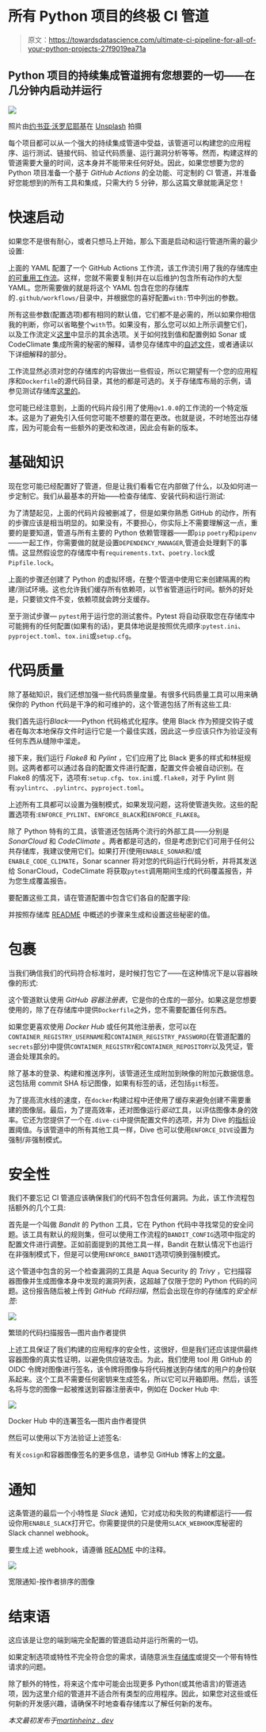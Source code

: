 # 所有 Python 项目的终极 CI 管道

> 原文：<https://towardsdatascience.com/ultimate-ci-pipeline-for-all-of-your-python-projects-27f9019ea71a>

## Python 项目的持续集成管道拥有您想要的一切——在几分钟内启动并运行

![](img/80cf4d4421c7c1593d936319ce82cecc.png)

照片由[约书亚·沃罗尼耶基](https://unsplash.com/@joshua_j_woroniecki?utm_source=unsplash&utm_medium=referral&utm_content=creditCopyText)在 [Unsplash](https://unsplash.com/?utm_source=unsplash&utm_medium=referral&utm_content=creditCopyText) 拍摄

每个项目都可以从一个强大的持续集成管道中受益，该管道可以构建您的应用程序、运行测试、链接代码、验证代码质量、运行漏洞分析等等。然而，构建这样的管道需要大量的时间，这本身并不能带来任何好处。因此，如果您想要为您的 Python 项目准备一个基于 *GitHub Actions* 的全功能、可定制的 CI 管道，并准备好您能想到的所有工具和集成，只需大约 5 分钟，那么这篇文章就能满足您！

# 快速启动

如果您不是很有耐心，或者只想马上开始，那么下面是启动和运行管道所需的最少设置:

上面的 YAML 配置了一个 GitHub Actions 工作流，该工作流引用了我的存储库[中的](https://github.com/MartinHeinz/workflows/blob/v1.0.0/.github/workflows/python-container-ci.yml)[可重用工作流](https://docs.github.com/en/actions/using-workflows/reusing-workflows)。这样，您就不需要复制(并在以后维护)包含所有动作的大型 YAML。您所需要做的就是将这个 YAML 包含在您的存储库的`.github/workflows/`目录中，并根据您的喜好配置`with:`节中列出的参数。

所有这些参数(配置选项)都有相同的默认值，它们都不是必需的，所以如果你相信我的判断，你可以省略整个`with`节。如果没有，那么您可以如上所示调整它们，以及工作流定义[这里](https://github.com/MartinHeinz/workflows/blob/v1.0.0/.github/workflows/python-container-ci.yml)中显示的其余选项。关于如何找到值和配置例如 Sonar 或 CodeClimate 集成所需的秘密的解释，请参见存储库中的[自述文件](https://github.com/MartinHeinz/workflows/blob/v1.0.0/README.md)，或者通读以下详细解释的部分。

工作流显然必须对您的存储库的内容做出一些假设，所以它期望有一个您的应用程序和`Dockerfile`的源代码目录，其他的都是可选的。关于存储库布局的示例，请参见测试存储库[这里的](https://github.com/MartinHeinz/pipeline-tester)。

您可能已经注意到，上面的代码片段引用了使用`@v1.0.0`的工作流的一个特定版本。这是为了避免引入任何您可能不想要的潜在更改。也就是说，不时地签出存储库，因为可能会有一些额外的更改和改进，因此会有新的版本。

# 基础知识

现在您可能已经配置好了管道，但是让我们看看它在内部做了什么，以及如何进一步定制它。我们从最基本的开始——检查存储库、安装代码和运行测试:

为了清楚起见，上面的代码片段被删减了，但是如果你熟悉 GitHub 的动作，所有的步骤应该是相当明显的。如果没有，不要担心，你实际上不需要理解这一点，重要的是要知道，管道与所有主要的 Python 依赖管理器——即`pip` `poetry`和`pipenv`——一起工作，你需要做的就是设置`DEPENDENCY_MANAGER`,管道会处理剩下的事情。这显然假设您的存储库中有`requirements.txt`、`poetry.lock`或`Pipfile.lock`。

上面的步骤还创建了 Python 的虚拟环境，在整个管道中使用它来创建隔离的构建/测试环境。这也允许我们缓存所有依赖项，以节省管道运行时间。额外的好处是，只要锁文件不变，依赖项就会跨分支缓存。

至于测试步骤— `pytest`用于运行您的测试套件。Pytest 将自动获取您在存储库中可能拥有的任何配置(如果有的话)，更具体地说是按照优先顺序:`pytest.ini`、`pyproject.toml`、`tox.ini`或`setup.cfg`。

# 代码质量

除了基础知识，我们还想加强一些代码质量度量。有很多代码质量工具可以用来确保你的 Python 代码是干净的和可维护的，这个管道包括了所有这些工具:

我们首先运行*Black*——Python 代码格式化程序。使用 Black 作为预提交钩子或者在每次本地保存文件时运行它是一个最佳实践，因此这一步应该只作为验证没有任何东西从缝隙中溜走。

接下来，我们运行 *Flake8* 和 *Pylint* ，它们应用了比 Black 更多的样式和林挺规则。这两者都可以通过各自的配置文件进行配置，配置文件会被自动识别。在 Flake8 的情况下，选项有:`setup.cfg`、`tox.ini`或`.flake8`，对于 Pylint 则有:`pylintrc`、`.pylintrc`、`pyproject.toml`。

上述所有工具都可以设置为强制模式，如果发现问题，这将使管道失败。这些的配置选项有:`ENFORCE_PYLINT`、`ENFORCE_BLACK`和`ENFORCE_FLAKE8`。

除了 Python 特有的工具，该管道还包括两个流行的外部工具——分别是 *SonarCloud* 和 *CodeClimate* 。两者都是可选的，但是考虑到它们可用于任何公共存储库，我建议使用它们。如果打开(使用`ENABLE_SONAR`和/或`ENABLE_CODE_CLIMATE`，Sonar scanner 将对您的代码运行代码分析，并将其发送给 SonarCloud，CodeClimate 将获取`pytest`调用期间生成的代码覆盖报告，并为您生成覆盖报告。

要配置这些工具，请在管道配置中包含它们各自的配置字段:

并按照存储库 [README](https://github.com/MartinHeinz/workflows/tree/v1.0.0#configure-sonar) 中概述的步骤来生成和设置这些秘密的值。

# 包裹

当我们确信我们的代码符合标准时，是时候打包它了——在这种情况下是以容器映像的形式:

这个管道默认使用 *GitHub 容器注册表*，它是你的仓库的一部分。如果这是您想要使用的，除了在存储库中提供`Dockerfile`之外，您不需要配置任何东西。

如果您更喜欢使用 *Docker Hub* 或任何其他注册表，您可以在`CONTAINER_REGISTRY_USERNAME`和`CONTAINER_REGISTRY_PASSWORD`(在管道配置的`secrets`部分)中提供`CONTAINER_REGISTRY`和`CONTAINER_REPOSITORY`以及凭证，管道会处理其余的。

除了基本的登录、构建和推送序列，该管道还生成附加到映像的附加元数据信息。这包括用 commit SHA 标记图像，如果有标签的话，还包括`git`标签。

为了提高流水线的速度，在`docker`构建过程中还使用了缓存来避免创建不需要重建的图像层。最后，为了提高效率，还对图像运行*驱动*工具，以评估图像本身的效率。它还为您提供了一个在`.dive-ci`中提供配置文件的选项，并为 Dive 的[指标](https://github.com/wagoodman/dive#ci-integration)设置阈值。与该管道中的所有其他工具一样，Dive 也可以使用`ENFORCE_DIVE`设置为强制/非强制模式。

# 安全性

我们不要忘记 CI 管道应该确保我们的代码不包含任何漏洞。为此，该工作流程包括额外的几个工具:

首先是一个叫做 *Bandit* 的 Python 工具，它在 Python 代码中寻找常见的安全问题。该工具有默认的规则集，但可以使用工作流程的`BANDIT_CONFIG`选项中指定的配置文件进行调整。正如前面提到的其他工具一样，Bandit 在默认情况下也运行在非强制模式下，但是可以使用`ENFORCE_BANDIT`选项切换到强制模式。

这个管道中包含的另一个检查漏洞的工具是 Aqua Security 的 *Trivy* ，它扫描容器图像并生成图像本身中发现的漏洞列表，这超越了仅限于您的 Python 代码的问题。这份报告随后被上传到 *GitHub 代码扫描*，然后会出现在你的存储库的*安全标签*:

![](img/6b9a44b0ab1e473f66ca1eaf1e470644.png)

繁琐的代码扫描报告—图片由作者提供

上述工具保证了我们构建的应用程序的安全性，这很好，但是我们还应该提供最终容器图像的真实性证明，以避免供应链攻击。为此，我们使用 tool 用 GitHub 的 OIDC 令牌对图像进行签名，该令牌将图像与将代码推送到存储库的用户的身份联系起来。这个工具不需要任何密钥来生成签名，所以它可以开箱即用。然后，该签名将与您的图像一起被推送到容器注册表中，例如在 Docker Hub 中:

![](img/0d0ff38727a1ccf2e4c8243ad80cef3f.png)

Docker Hub 中的连署签名—图片由作者提供

然后可以使用以下方法验证上述签名:

有关`cosign`和容器图像签名的更多信息，请参见 GitHub 博客上的[文章](https://github.blog/2021-12-06-safeguard-container-signing-capability-actions/)。

# 通知

这条管道的最后一个小特性是 *Slack* 通知，它对成功和失败的构建都运行——假设你用`ENABLE_SLACK`打开它。你需要提供的只是使用`SLACK_WEBHOOK`库秘密的 Slack channel webhook。

要生成上述 webhook，请遵循 [README](https://github.com/MartinHeinz/workflows/tree/v1.0.0#configure-slack-notification) 中的注释。

![](img/566c998b2fce8e08eaa5b313eebb8871.png)

宽限通知-按作者排序的图像

# 结束语

这应该是让您的端到端完全配置的管道启动并运行所需的一切。

如果定制选项或特性不完全符合您的需求，请随意派生[存储库](https://github.com/MartinHeinz/workflows)或提交一个带有特性请求的问题。

除了额外的特性，将来这个库中可能会出现更多 Python(或其他语言)的管道选项，因为这里介绍的管道并不适合所有类型的应用程序。因此，如果您对这些或任何新的开发感兴趣，请确保不时地查看存储库以了解任何新的发布。

*本文最初发布于*[*martinheinz . dev*](https://martinheinz.dev/blog/69?utm_source=medium&utm_medium=referral&utm_campaign=blog_post_69)

[](/optimizing-memory-usage-in-python-applications-f591fc914df5)  [](/speeding-up-container-image-builds-with-remote-cache-c72577317886)  [](/all-the-things-you-can-do-with-github-api-and-python-f01790fca131) 